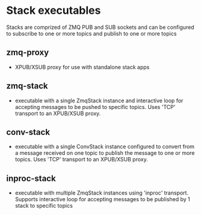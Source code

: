 # Stack executables

Stacks are comprized of ZMQ PUB and SUB sockets and can be configured to subscribe to one or more topics and publish to one or more topics


## zmq-proxy 
- XPUB/XSUB proxy for use with standalone stack apps

## zmq-stack 
- executable with a single ZmqStack instance and interactive loop for accepting messages to be pushed to specific topics.  Uses 'TCP' transport to an XPUB/XSUB proxy.

## conv-stack 
- executable with a single ConvStack instance configured to convert from a message received on one topic to publish the message to one or more topics. Uses 'TCP' transport to an XPUB/XSUB proxy.

## inproc-stack 
- executable with multiple ZmqStack instances using 'inproc' transport.  Supports interactive loop for accepting messages to be published by 1 stack to specific topics

